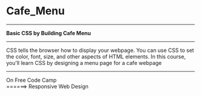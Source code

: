 # Cafe_Menu
<hr>
<b>Basic CSS by Building Cafe Menu</b>
<hr>
CSS tells the browser how to display your webpage. You can use CSS to set the color, font, size, and other aspects of HTML elements.
In this course, you'll learn CSS by designing a menu page for a cafe webpage
<hr>
On Free Code Camp<br>
  ======> Responsive Web Design 
